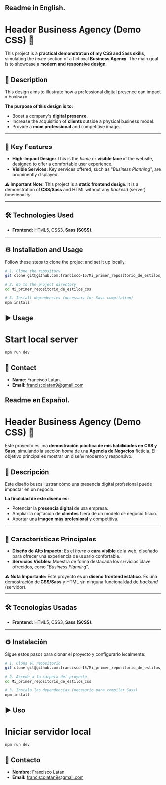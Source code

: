 ## Readme in English.

# Header Business Agency (Demo CSS) 🎨

This project is a **practical demonstration of my CSS and Sass skills**, simulating the *home* section of a fictional **Business Agency**. The main goal is to showcase a **modern and responsive design**.

## 📝 Description

This design aims to illustrate how a professional digital presence can impact a business.

**The purpose of this design is to:**
* Boost a company's **digital presence**.
* Increase the acquisition of **clients** outside a physical business model.
* Provide a **more professional** and competitive image.

---

## 🌟 Key Features

* **High-Impact Design:** This is the *home* or **visible face** of the website, designed to offer a comfortable user experience.
* **Visible Services:** Key services offered, such as "*Business Planning*", are prominently displayed.

**⚠️ Important Note:** This project is a **static frontend design**. It is a demonstration of **CSS/Sass** and HTML without any *backend* (server) functionality.

---

## 🛠️ Technologies Used

* **Frontend:** HTML5, CSS3, **Sass (SCSS)**.

---

## ⚙️ Installation and Usage

Follow these steps to clone the project and set it up locally:

```bash
# 1. Clone the repository
git clone git@github.com:francisco-15/Mi_primer_repositorio_de_estilos_css.git

# 2. Go to the project directory
cd Mi_primer_repositorio_de_estilos_css 

# 3. Install dependencies (necessary for Sass compilation)
npm install
```

## ▶️ Usage

# Start local server
```
npm run dev
```
## 📧 Contact

* **Name**: Francisco Latan.
* **Email**: franciscolatan9@gmail.com

## Readme en Español.

# Header Business Agency (Demo CSS) 🎨

Este proyecto es una **demostración práctica de mis habilidades en CSS y Sass**, simulando la sección *home* de una **Agencia de Negocios** ficticia. El objetivo principal es mostrar un diseño moderno y responsivo.

## 📝 Descripción

Este diseño busca ilustrar cómo una presencia digital profesional puede impactar en un negocio.

**La finalidad de este diseño es:**
* Potenciar la **presencia digital** de una empresa.
* Ampliar la captación de **clientes** fuera de un modelo de negocio físico.
* Aportar una **imagen más profesional** y competitiva.

---

## 🌟 Características Principales

* **Diseño de Alto Impacto:** Es el *home* o **cara visible** de la web, diseñado para ofrecer una experiencia de usuario confortable.
* **Servicios Visibles:** Muestra de forma destacada los servicios clave ofrecidos, como "*Business Planning*".

**⚠️ Nota Importante:** Este proyecto es un **diseño frontend estático**. Es una demostración de **CSS/Sass** y HTML sin ninguna funcionalidad de *backend* (servidor).

---

## 🛠️ Tecnologías Usadas

* **Frontend:** HTML5, CSS3, **Sass (SCSS)**.

---

## ⚙️ Instalación

Sigue estos pasos para clonar el proyecto y configurarlo localmente:

```bash
# 1. Clona el repositorio
git clone git@github.com:francisco-15/Mi_primer_repositorio_de_estilos_css.git

# 2. Accede a la carpeta del proyecto
cd Mi_primer_repositorio_de_estilos_css 

# 3. Instala las dependencias (necesario para compilar Sass)
npm install
```

## ▶️ Uso

# Iniciar servidor local
```
npm run dev
```

## 📧 Contacto
* **Nombre:** Francisco Latan
* **Email:** franciscolatan9@gmail.com
